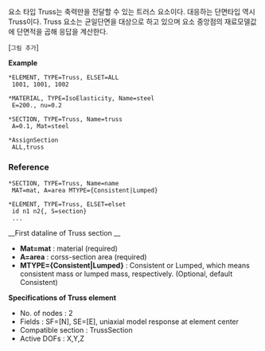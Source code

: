 요소 타입 Truss는 축력만을 전달할 수 있는 트러스 요소이다. 대응하는 단면타입 역시 Truss이다. Truss 요소는 균일단면을 대상으로 하고 있으며 요소 중앙점의 재료모델값에 단면적을 곱해 응답을 계산한다. 


[`그림 추가`]

__Example__
```
*ELEMENT, TYPE=Truss, ELSET=ALL
 1001, 1001, 1002

*MATERIAL, TYPE=IsoElasticity, Name=steel
 E=200., nu=0.2

*SECTION, TYPE=Truss, Name=truss
 A=0.1, Mat=steel

*AssignSection
 ALL,truss
```

### Reference

```
*SECTION, TYPE=Truss, Name=name
 MAT=mat, A=area MTYPE={Consistent|Lumped}

*ELEMENT, TYPE=Truss, ELSET=elset
 id n1 n2{, S=section}
 ...
```

__First dataline of Truss section __

- __Mat=mat__ : material (required)
- __A=area__ : corss-section area (required)
- __MTYPE={Consistent|Lumped}__ : Consistent or Lumped, which means consistent mass or lumped mass, respectively. (Optional, default Consistent)

__Specifications of Truss element__

- No. of nodes : 2
- Fields : SF=[N], SE=[E], uniaxial model response at element center
- Compatible section : TrussSection
- Active DOFs :  X,Y,Z